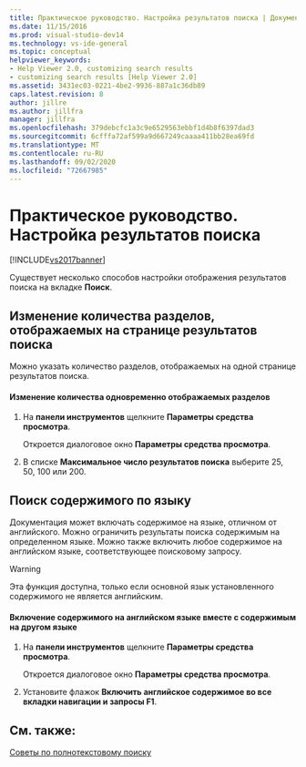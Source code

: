 ```yaml
---
title: Практическое руководство. Настройка результатов поиска | Документы Майкрософт
ms.date: 11/15/2016
ms.prod: visual-studio-dev14
ms.technology: vs-ide-general
ms.topic: conceptual
helpviewer_keywords:
- Help Viewer 2.0, customizing search results
- customizing search results [Help Viewer 2.0]
ms.assetid: 3431ec03-0221-4be2-9936-887a1c36db89
caps.latest.revision: 8
author: jillre
ms.author: jillfra
manager: jillfra
ms.openlocfilehash: 379debcfc1a3c9e6529563ebbf1d4b8f6397dad3
ms.sourcegitcommit: 6cfffa72af599a9d667249caaaa411bb28ea69fd
ms.translationtype: MT
ms.contentlocale: ru-RU
ms.lasthandoff: 09/02/2020
ms.locfileid: "72667985"
---
```

# <a name="how-to-customize-search-results"></a>Практическое руководство. Настройка результатов поиска
[!INCLUDE[vs2017banner](../includes/vs2017banner.md)]

Существует несколько способов настройки отображения результатов поиска на вкладке **Поиск**.

## <a name="change-the-number-of-topics-that-appear-on-a-search-results-page"></a>Изменение количества разделов, отображаемых на странице результатов поиска
 Можно указать количество разделов, отображаемых на одной странице результатов поиска.

#### <a name="to-change-the-number-of-topics-displayed-at-a-time"></a>Изменение количества одновременно отображаемых разделов

1. На **панели инструментов** щелкните **Параметры средства просмотра**.

     Откроется диалоговое окно **Параметры средства просмотра**.

2. В списке **Максимальное число результатов поиска** выберите 25, 50, 100 или 200.

## <a name="search-for-content-by-language"></a>Поиск содержимого по языку
 Документация может включать содержимое на языке, отличном от английского. Можно ограничить результаты поиска содержимым на определенном языке. Можно также включить любое содержимое на английском языке, соответствующее поисковому запросу.

> [!WARNING]
> Эта функция доступна, только если основной язык установленного содержимого не является английским.

#### <a name="to-include-english-content-alongside-content-in-another-language"></a>Включение содержимого на английском языке вместе с содержимым на другом языке

1. На **панели инструментов** щелкните **Параметры средства просмотра**.

     Откроется диалоговое окно **Параметры средства просмотра**.

2. Установите флажок **Включить английское содержимое во все вкладки навигации и запросы F1**.

## <a name="see-also"></a>См. также:
 [Советы по полнотекстовому поиску](../ide/full-text-search-tips.md)
